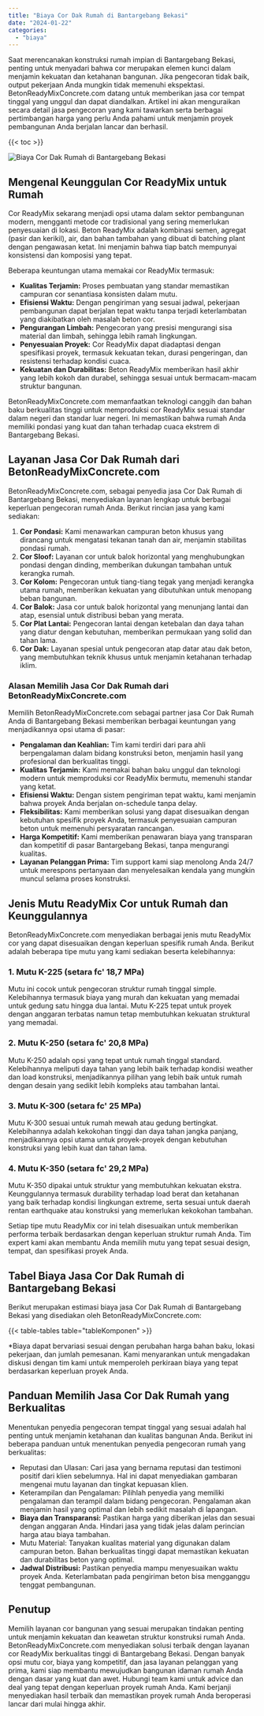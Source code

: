 ```yaml
---
title: "Biaya Cor Dak Rumah di Bantargebang Bekasi"
date: "2024-01-22"
categories: 
  - "biaya"
---
```


Saat merencanakan konstruksi rumah impian di Bantargebang Bekasi, penting untuk menyadari bahwa cor merupakan elemen kunci dalam menjamin kekuatan dan ketahanan bangunan. Jika pengecoran tidak baik, output pekerjaan Anda mungkin tidak memenuhi ekspektasi. BetonReadyMixConcrete.com datang untuk memberikan jasa cor tempat tinggal yang unggul dan dapat diandalkan. Artikel ini akan menguraikan secara detail jasa pengecoran yang kami tawarkan serta berbagai pertimbangan harga yang perlu Anda pahami untuk menjamin proyek pembangunan Anda berjalan lancar dan berhasil.

{{< toc >}}

![Biaya Cor Dak Rumah di Bantargebang Bekasi](https://betoncor8.github.io/cor/harga-beton-readymix-concrete%20(32).png)

## Mengenal Keunggulan Cor ReadyMix untuk Rumah

Cor ReadyMix sekarang menjadi opsi utama dalam sektor pembangunan modern, mengganti metode cor tradisional yang sering memerlukan penyesuaian di lokasi. Beton ReadyMix adalah kombinasi semen, agregat (pasir dan kerikil), air, dan bahan tambahan yang dibuat di batching plant dengan pengawasan ketat. Ini menjamin bahwa tiap batch mempunyai konsistensi dan komposisi yang tepat.

Beberapa keuntungan utama memakai cor ReadyMix termasuk:

- **Kualitas Terjamin:** Proses pembuatan yang standar memastikan campuran cor senantiasa konsisten dalam mutu.
- **Efisiensi Waktu:** Dengan pengiriman yang sesuai jadwal, pekerjaan pembangunan dapat berjalan tepat waktu tanpa terjadi keterlambatan yang diakibatkan oleh masalah beton cor.
- **Pengurangan Limbah:** Pengecoran yang presisi mengurangi sisa material dan limbah, sehingga lebih ramah lingkungan.
- **Penyesuaian Proyek:** Cor ReadyMix dapat diadaptasi dengan spesifikasi proyek, termasuk kekuatan tekan, durasi pengeringan, dan resistensi terhadap kondisi cuaca.
- **Kekuatan dan Durabilitas:** Beton ReadyMix memberikan hasil akhir yang lebih kokoh dan durabel, sehingga sesuai untuk bermacam-macam struktur bangunan.

BetonReadyMixConcrete.com memanfaatkan teknologi canggih dan bahan baku berkualitas tinggi untuk memproduksi cor ReadyMix sesuai standar dalam negeri dan standar luar negeri. Ini memastikan bahwa rumah Anda memiliki pondasi yang kuat dan tahan terhadap cuaca ekstrem di Bantargebang Bekasi.

## Layanan Jasa Cor Dak Rumah dari BetonReadyMixConcrete.com

BetonReadyMixConcrete.com, sebagai penyedia jasa Cor Dak Rumah di Bantargebang Bekasi, menyediakan layanan lengkap untuk berbagai keperluan pengecoran rumah Anda. Berikut rincian jasa yang kami sediakan:

1. **Cor Pondasi:** Kami menawarkan campuran beton khusus yang dirancang untuk mengatasi tekanan tanah dan air, menjamin stabilitas pondasi rumah.
2. **Cor Sloof:** Layanan cor untuk balok horizontal yang menghubungkan pondasi dengan dinding, memberikan dukungan tambahan untuk kerangka rumah.
3. **Cor Kolom:** Pengecoran untuk tiang-tiang tegak yang menjadi kerangka utama rumah, memberikan kekuatan yang dibutuhkan untuk menopang beban bangunan.
4. **Cor Balok:** Jasa cor untuk balok horizontal yang menunjang lantai dan atap, esensial untuk distribusi beban yang merata.
5. **Cor Plat Lantai:** Pengecoran lantai dengan ketebalan dan daya tahan yang diatur dengan kebutuhan, memberikan permukaan yang solid dan tahan lama.
6. **Cor Dak:** Layanan spesial untuk pengecoran atap datar atau dak beton, yang membutuhkan teknik khusus untuk menjamin ketahanan terhadap iklim.

### Alasan Memilih Jasa Cor Dak Rumah dari BetonReadyMixConcrete.com

Memilih BetonReadyMixConcrete.com sebagai partner jasa Cor Dak Rumah Anda di Bantargebang Bekasi memberikan berbagai keuntungan yang menjadikannya opsi utama di pasar:

- **Pengalaman dan Keahlian:** Tim kami terdiri dari para ahli berpengalaman dalam bidang konstruksi beton, menjamin hasil yang profesional dan berkualitas tinggi.
- **Kualitas Terjamin:** Kami memakai bahan baku unggul dan teknologi modern untuk memproduksi cor ReadyMix bermutu, memenuhi standar yang ketat.
- **Efisiensi Waktu:** Dengan sistem pengiriman tepat waktu, kami menjamin bahwa proyek Anda berjalan on-schedule tanpa delay.
- **Fleksibilitas:** Kami memberikan solusi yang dapat disesuaikan dengan kebutuhan spesifik proyek Anda, termasuk penyesuaian campuran beton untuk memenuhi persyaratan rancangan.
- **Harga Kompetitif:** Kami memberikan penawaran biaya yang transparan dan kompetitif di pasar Bantargebang Bekasi, tanpa mengurangi kualitas.
- **Layanan Pelanggan Prima:** Tim support kami siap menolong Anda 24/7 untuk merespons pertanyaan dan menyelesaikan kendala yang mungkin muncul selama proses konstruksi.

## Jenis Mutu ReadyMix Cor untuk Rumah dan Keunggulannya

BetonReadyMixConcrete.com menyediakan berbagai jenis mutu ReadyMix cor yang dapat disesuaikan dengan keperluan spesifik rumah Anda. Berikut adalah beberapa tipe mutu yang kami sediakan beserta kelebihannya:

### 1\. Mutu K-225 (setara fc' 18,7 MPa)

Mutu ini cocok untuk pengecoran struktur rumah tinggal simple. Kelebihannya termasuk biaya yang murah dan kekuatan yang memadai untuk gedung satu hingga dua lantai. Mutu K-225 tepat untuk proyek dengan anggaran terbatas namun tetap membutuhkan kekuatan struktural yang memadai.

### 2\. Mutu K-250 (setara fc' 20,8 MPa)

Mutu K-250 adalah opsi yang tepat untuk rumah tinggal standard. Kelebihannya meliputi daya tahan yang lebih baik terhadap kondisi weather dan load konstruksi, menjadikannya pilihan yang lebih baik untuk rumah dengan desain yang sedikit lebih kompleks atau tambahan lantai.

### 3\. Mutu K-300 (setara fc' 25 MPa)

Mutu K-300 sesuai untuk rumah mewah atau gedung bertingkat. Kelebihannya adalah kekokohan tinggi dan daya tahan jangka panjang, menjadikannya opsi utama untuk proyek-proyek dengan kebutuhan konstruksi yang lebih kuat dan tahan lama.

### 4\. Mutu K-350 (setara fc' 29,2 MPa)

Mutu K-350 dipakai untuk struktur yang membutuhkan kekuatan ekstra. Keunggulannya termasuk durability terhadap load berat dan ketahanan yang baik terhadap kondisi lingkungan extreme, serta sesuai untuk daerah rentan earthquake atau konstruksi yang memerlukan kekokohan tambahan.

Setiap tipe mutu ReadyMix cor ini telah disesuaikan untuk memberikan performa terbaik berdasarkan dengan keperluan struktur rumah Anda. Tim expert kami akan membantu Anda memilih mutu yang tepat sesuai design, tempat, dan spesifikasi proyek Anda.

## Tabel Biaya Jasa Cor Dak Rumah di Bantargebang Bekasi

Berikut merupakan estimasi biaya jasa Cor Dak Rumah di Bantargebang Bekasi yang disediakan oleh BetonReadyMixConcrete.com:

{{< table-tables table="tableKomponen" >}}

\*Biaya dapat bervariasi sesuai dengan perubahan harga bahan baku, lokasi pekerjaan, dan jumlah pemesanan. Kami menyarankan untuk mengadakan diskusi dengan tim kami untuk memperoleh perkiraan biaya yang tepat berdasarkan keperluan proyek Anda.

## Panduan Memilih Jasa Cor Dak Rumah yang Berkualitas

Menentukan penyedia pengecoran tempat tinggal yang sesuai adalah hal penting untuk menjamin ketahanan dan kualitas bangunan Anda. Berikut ini beberapa panduan untuk menentukan penyedia pengecoran rumah yang berkualitas:

- Reputasi dan Ulasan: Cari jasa yang bernama reputasi dan testimoni positif dari klien sebelumnya. Hal ini dapat menyediakan gambaran mengenai mutu layanan dan tingkat kepuasan klien.
- Keterampilan dan Pengalaman: Pilihlah penyedia yang memiliki pengalaman dan terampil dalam bidang pengecoran. Pengalaman akan menjamin hasil yang optimal dan lebih sedikit masalah di lapangan.
- **Biaya dan Transparansi:** Pastikan harga yang diberikan jelas dan sesuai dengan anggaran Anda. Hindari jasa yang tidak jelas dalam perincian harga atau biaya tambahan.
- Mutu Material: Tanyakan kualitas material yang digunakan dalam campuran beton. Bahan berkualitas tinggi dapat memastikan kekuatan dan durabilitas beton yang optimal.
- **Jadwal Distribusi:** Pastikan penyedia mampu menyesuaikan waktu proyek Anda. Keterlambatan pada pengiriman beton bisa mengganggu tenggat pembangunan.

## Penutup

Memilih layanan cor bangunan yang sesuai merupakan tindakan penting untuk menjamin kekuatan dan keawetan struktur konstruksi rumah Anda. BetonReadyMixConcrete.com menyediakan solusi terbaik dengan layanan cor ReadyMix berkualitas tinggi di Bantargebang Bekasi. Dengan banyak opsi mutu cor, biaya yang kompetitif, dan jasa layanan pelanggan yang prima, kami siap membantu mewujudkan bangunan idaman rumah Anda dengan dasar yang kuat dan awet. Hubungi team kami untuk advice dan deal yang tepat dengan keperluan proyek rumah Anda. Kami berjanji menyediakan hasil terbaik dan memastikan proyek rumah Anda beroperasi lancar dari mulai hingga akhir.
